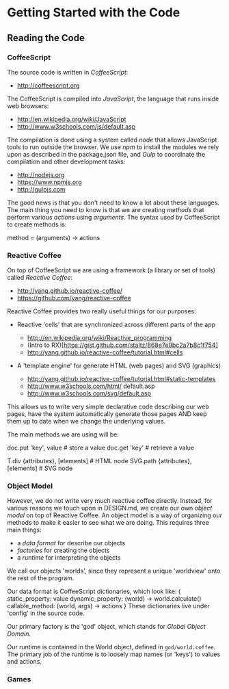 # Getting Started with the Code

## Reading the Code

### CoffeeScript

The source code is written in _CoffeeScript_:

* http://coffeescript.org

The CoffeeScript is compiled into _JavaScript_, the language that runs inside web browsers:

* http://en.wikipedia.org/wiki/JavaScript
* http://www.w3schools.com/js/default.asp

The compilation is done using a system called _node_ that allows JavaScript tools to run outside the browser. We use _npm_ to install the modules we rely upon as described in the package.json file, and _Gulp_ to coordinate the compilation and other development tasks:

* http://nodejs.org
* https://www.npmjs.org
* http://gulpjs.com

The good news is that you don't need to know a lot about these languages.  The main thing you need to know is that we are creating _methods_ that perform various _actions_ using _arguments_. The syntax used by CoffeeScript to create methods is:

  method = (arguments) -> actions
  
### Reactive Coffee

On top of CoffeeScript we are using a framework (a library or set of tools) called _Reactive Coffee_:

* http://yang.github.io/reactive-coffee/
* https://github.com/yang/reactive-coffee

Reactive Coffee provides two really useful things for our purposes:

* Reactive 'cells' that are synchronized across different parts of the app
  * http://en.wikipedia.org/wiki/Reactive_programming
  * (Intro to RX)[https://gist.github.com/staltz/868e7e9bc2a7b8c1f754]
  * http://yang.github.io/reactive-coffee/tutorial.html#cells

* A 'template engine' for generate HTML (web pages) and SVG (graphics)
  * http://yang.github.io/reactive-coffee/tutorial.html#static-templates
  * http://www.w3schools.com/html/
  default.asp
  * http://www.w3schools.com/svg/default.asp

This allows us to write very simple declarative code describing our web pages, have the system automatically generate those pages AND keep them up to date when we change the underlying values.

The main methods we are using will be:

  doc.put 'key', value # store a value
  doc.get 'key'        # retrieve a value
  
  T.div {attributes}, [elements] # HTML node
  SVG.path {attributes}, [elements] # SVG node
  
### Object Model

However, we do not write very much reactive coffee directly. Instead, for various reasons we touch upon in DESIGN.md, we create our own _object model_ on top of Reactive Coffee.  An object model is a way of organizing our methods to make it easier to see what we are doing. This requires three main things:

* a _data format_ for describe our objects
* _factories_ for creating the objects
* a _runtime_ for interpreting the objects

We call our objects 'worlds', since they represent a unique 'worldview' onto the rest of the program.

Our data format is CoffeeScript dictionaries, which look like:
  {
    static_property: value
    dynamic_property: (world) -> world.calculate()
    callable_method: (world, args) -> actions
  }
These dictionaries live under 'config' in the source code.

Our primary factory is the 'god' object, which stands for _Global Object Domain_.  

Our runtime is contained in the World object, defined in `god/world.coffee`.  The primary job of the runtime is to loosely map names (or 'keys') to values and actions.  

### Games


